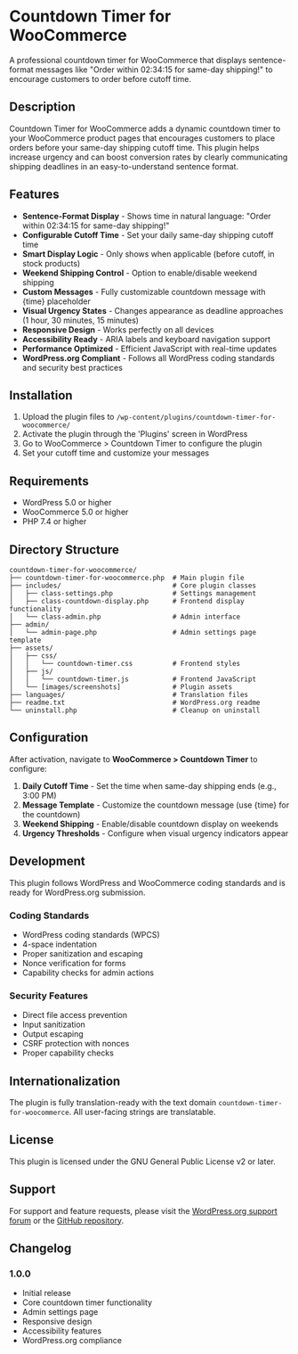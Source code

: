 # Countdown Timer for WooCommerce

A professional countdown timer for WooCommerce that displays sentence-format messages like "Order within 02:34:15 for same-day shipping!" to encourage customers to order before cutoff time.

## Description

Countdown Timer for WooCommerce adds a dynamic countdown timer to your WooCommerce product pages that encourages customers to place orders before your same-day shipping cutoff time. This plugin helps increase urgency and can boost conversion rates by clearly communicating shipping deadlines in an easy-to-understand sentence format.

## Features

* **Sentence-Format Display** - Shows time in natural language: "Order within 02:34:15 for same-day shipping!"
* **Configurable Cutoff Time** - Set your daily same-day shipping cutoff time
* **Smart Display Logic** - Only shows when applicable (before cutoff, in stock products)
* **Weekend Shipping Control** - Option to enable/disable weekend shipping
* **Custom Messages** - Fully customizable countdown message with {time} placeholder
* **Visual Urgency States** - Changes appearance as deadline approaches (1 hour, 30 minutes, 15 minutes)
* **Responsive Design** - Works perfectly on all devices
* **Accessibility Ready** - ARIA labels and keyboard navigation support
* **Performance Optimized** - Efficient JavaScript with real-time updates
* **WordPress.org Compliant** - Follows all WordPress coding standards and security best practices

## Installation

1. Upload the plugin files to `/wp-content/plugins/countdown-timer-for-woocommerce/`
2. Activate the plugin through the 'Plugins' screen in WordPress
3. Go to WooCommerce > Countdown Timer to configure the plugin
4. Set your cutoff time and customize your messages

## Requirements

* WordPress 5.0 or higher
* WooCommerce 5.0 or higher
* PHP 7.4 or higher

## Directory Structure

```
countdown-timer-for-woocommerce/
├── countdown-timer-for-woocommerce.php  # Main plugin file
├── includes/                            # Core plugin classes
│   ├── class-settings.php               # Settings management
│   ├── class-countdown-display.php      # Frontend display functionality
│   └── class-admin.php                  # Admin interface
├── admin/
│   └── admin-page.php                   # Admin settings page template
├── assets/
│   ├── css/
│   │   └── countdown-timer.css          # Frontend styles
│   ├── js/
│   │   └── countdown-timer.js           # Frontend JavaScript
│   └── [images/screenshots]             # Plugin assets
├── languages/                           # Translation files
├── readme.txt                           # WordPress.org readme
└── uninstall.php                        # Cleanup on uninstall
```

## Configuration

After activation, navigate to **WooCommerce > Countdown Timer** to configure:

1. **Daily Cutoff Time** - Set the time when same-day shipping ends (e.g., 3:00 PM)
2. **Message Template** - Customize the countdown message (use {time} for the countdown)
3. **Weekend Shipping** - Enable/disable countdown display on weekends
4. **Urgency Thresholds** - Configure when visual urgency indicators appear

## Development

This plugin follows WordPress and WooCommerce coding standards and is ready for WordPress.org submission.

### Coding Standards

* WordPress coding standards (WPCS)
* 4-space indentation
* Proper sanitization and escaping
* Nonce verification for forms
* Capability checks for admin actions

### Security Features

* Direct file access prevention
* Input sanitization
* Output escaping
* CSRF protection with nonces
* Proper capability checks

## Internationalization

The plugin is fully translation-ready with the text domain `countdown-timer-for-woocommerce`. All user-facing strings are translatable.

## License

This plugin is licensed under the GNU General Public License v2 or later.

## Support

For support and feature requests, please visit the [WordPress.org support forum](https://wordpress.org/support/plugin/countdown-timer-for-woocommerce/) or the [GitHub repository](https://github.com/yourusername/countdown-timer-for-woocommerce).

## Changelog

### 1.0.0
* Initial release
* Core countdown timer functionality
* Admin settings page
* Responsive design
* Accessibility features
* WordPress.org compliance